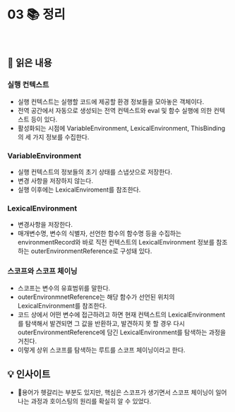 # 03 📚 정리

<br>

## 📝 읽은 내용

### 실행 컨텍스트
- 실행 컨텍스트는 실행할 코드에 제공할 환경 정보들을 모아놓은 객체이다.
- 전역 공간에서 자동으로 생성되는 전역 컨텍스트와 eval 및 함수 실행에 의한 컨텍스트 등이 있다.
- 활성화되는 시점에 VariableEnvironment, LexicalEnvironment, ThisBinding의 세 가지 정보를 수집한다.

### VariableEnvironment
- 실행 컨텍스트의 정보들의 초기 상태를 스냅샷으로 저장한다.
- 변경 사항을 저장하지 않는다.
- 실행 이후에는 LexicalEnviroment를 참조한다.

### LexicalEnvironment
- 변경사항을 저장한다.
- 매개변수명, 변수의 식별자, 선언한 함수의 함수명 등을 수집하는 environmentRecord와 바로 직전 컨텍스트의 LexicalEnvironment 정보를 참조하는 outerEnvironmentReference로 구성돼 있다.

### 스코프와 스코프 체이닝
- 스코프는 변수의 유효범위를 말한다.
- outerEnvironmnetReference는 해당 함수가 선언된 위치의 LexicalEnvironment를 참조한다.
- 코드 상에서 어떤 변수에 접근하려고 하면 현재 컨텍스트의 LexicalEnvironment를 탐색해서 발견되면 그 값을 반환하고, 발견하지 못 할 경우 다시 outerEnvironmentReference에 담긴 LexicalEnvironment를 탐색하는 과정을 거친다.
- 이렇게 상위 스코프를 탐색하는 루트를 스코프 체이닝이라고 한다.

## 💡 인사이트
- 용어가 헷갈리는 부분도 있지만, 핵심은 스코프가 생기면서 스코프 체이닝이 일어나는 과정과 호이스팅의 원리를 확실히 알 수 있었다.
